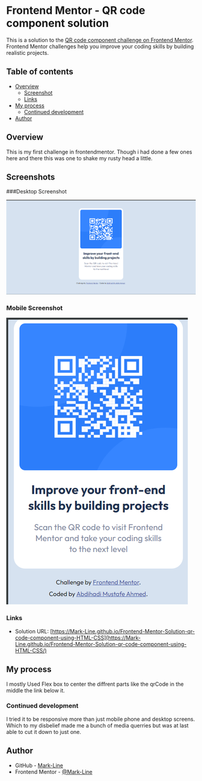 # Frontend Mentor - QR code component solution

This is a solution to the [QR code component challenge on Frontend Mentor](https://www.frontendmentor.io/challenges/qr-code-component-iux_sIO_H). Frontend Mentor challenges help you improve your coding skills by building realistic projects.

## Table of contents

- [Overview](#overview)
  - [Screenshot](#screenshot)
  - [Links](#links)
- [My process](#my-process)
  - [Continued development](#continued-development)
- [Author](#author)

## Overview
This is my first challenge in frontendmentor. Though i had done a few ones here and there this was one to shake my rusty head a little.
## Screenshots

###Desktop Screenshot

![Desktop Screenshot](./screenshot1.png)

### Mobile Screenshot

![Mobile Screenshot 2](./screenshot2.png)

### Links

- Solution URL: [https://Mark-Line.github.io/Frontend-Mentor-Solution-qr-code-component-using-HTML-CSS](https://Mark-Line.github.io/Frontend-Mentor-Solution-qr-code-component-using-HTML-CSS/)

## My process
I mostly Used Flex box to center the diffrent parts like the qrCode in the middle the link below it.

### Continued development
I tried it to be responsive more than just mobile phone and desktop screens. 
Which to my disbelief made me a bunch of media querries but was at last able to cut it down to just one.


## Author

- GitHub - [Mark-Line](https://github.com/Mark-Line)
- Frontend Mentor - [@Mark-Line](https://www.frontendmentor.io/profile/Mark-Line)
